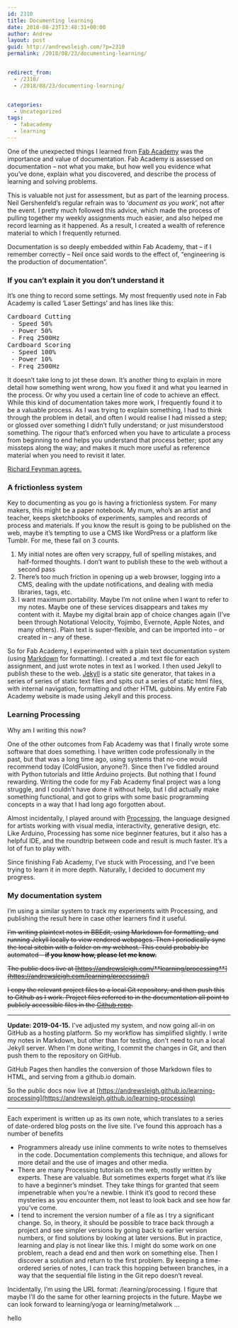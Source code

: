 ```yaml
---
id: 2310
title: Documenting learning
date: 2018-08-23T13:48:31+00:00
author: Andrew
layout: post
guid: http://andrewsleigh.com/?p=2310
permalink: /2018/08/23/documenting-learning/


redirect_from:
  - /2310/
  - /2018/08/23/documenting-learning/


categories:
  - Uncategorized
tags:
  - fabacademy
  - learning
---
```

One of the unexpected things I learned from [Fab Academy](http://fab.academany.org/2018/labs/fablabbrighton/students/andrew-sleigh/) was the importance and value of documentation. Fab Academy is assessed on documentation – not what you make, but how well you evidence what you’ve done, explain what you discovered, and describe the process of learning and solving problems. 

This is valuable not just for assessment, but as part of the learning process. Neil Gershenfeld’s regular refrain was to ‘_document as you work_’, not after the event. I pretty much followed this advice, which made the process of pulling together my weekly assignments much easier, and also helped me record learning as it happened. As a result, I created a wealth of reference material to which I frequently returned. 

Documentation is so deeply embedded within Fab Academy, that – if I remember correctly – Neil once said words to the effect of, &#8220;engineering is the production of documentation&#8221;.<!--more-->

### If you can’t explain it you don’t understand it

It’s one thing to record some settings. My most frequently used note in Fab Academy is called ‘Laser Settings’ and has lines like this:

<pre>Cardboard Cutting
 - Speed 50% 
 - Power 50% 
 - Freq 2500Hz 
Cardboard Scoring 
 - Speed 100% 
 - Power 10% 
 - Freq 2500Hz</pre>

It doesn’t take long to jot these down. It’s another thing to explain in more detail how something went wrong, how you fixed it and what you learned in the process. Or why you used a certain line of code to achieve an effect. While this kind of documentation takes more work, I frequently found it to be a valuable process. As I was trying to explain something, I had to think through the problem in detail, and often I would realise I had missed a step; or glossed over something I didn’t fully understand; or just misunderstood something. The rigour that’s enforced when you have to articulate a process from beginning to end helps you understand that process better; spot any missteps along the way; and makes it much more useful as reference material when you need to revisit it later. 

[Richard Feynman agrees. ](https://kottke.org/17/06/if-you-cant-explain-something-in-simple-terms-you-dont-understand-it)

### A frictionless system

Key to documenting as you go is having a frictionless system. For many makers, this might be a paper notebook. My mum, who’s an artist and teacher, keeps sketchbooks of experiments, samples and records of process and materials. If you know the result is going to be published on the web, maybe it’s tempting to use a CMS like WordPress or a platform like Tumblr. For me, these fail on 3 counts. 

  1. My initial notes are often very scrappy, full of spelling mistakes, and half-formed thoughts. I don’t want to publish these to the web without a second pass
  2. There’s too much friction in opening up a web browser, logging into a CMS, dealing with the update notifications, and dealing with media libraries, tags, etc. 
  3. I want maximum portability. Maybe I’m not online when I want to refer to my notes. Maybe one of these services disappears and takes my content with it. Maybe my digital brain app of choice changes again (I’ve been through Notational Velocity, Yojimbo, Evernote, Apple Notes, and many others). Plain text is super-flexible, and can be imported into – or created in – any of these. 

So for Fab Academy, I experimented with a plain text documentation system (using [Markdown](https://daringfireball.net/projects/markdown/syntax) for formatting). I created a .md text file for each assignment, and just wrote notes in text as I worked. I then used Jekyll to publish these to the web. [Jekyll](https://jekyllrb.com) is a static site generator, that takes in a series of series of static text files and spits out a series of static html files, with internal navigation, formatting and other HTML gubbins. My entire Fab Academy website is made using Jekyll and this process.

### Learning Processing

Why am I writing this now? 

One of the other outcomes from Fab Academy was that I finally wrote some software that does something. I have written code professionally in the past, but that was a long time ago, using systems that no-one would recommend today (ColdFusion, anyone?). Since then I’ve fiddled around with Python tutorials and little Arduino projects. But nothing that I found rewarding. Writing the code for my Fab Academy final project was a long struggle, and I couldn’t have done it without help, but I did actually make something functional, and got to grips with some basic programming concepts in a way that I had long ago forgotten about.

Almost incidentally, I played around with [Processing](https://processing.org), the language designed for artists working with visual media, interactivity, generative design, etc. Like Arduino, Processing has some nice beginner features, but it also has a helpful IDE, and the roundtrip between code and result is much faster. It’s a lot of fun to play with.

Since finishing Fab Academy, I’ve stuck with Processing, and I’ve been trying to learn it in more depth. Naturally, I decided to document my progress. 

### My documentation system

I’m using a similar system to track my experiments with Processing, and publishing the result here in case other learners find it useful. 

~~I’m writing plaintext notes in BBEdit, using Markdown for formatting, and running Jekyll locally to view rendered webpages. Then I periodically sync the local sitebin with a folder on my webhost. This could probably be automated – **if you know how, please let me know.**~~

~~The public docs live at [https://andrewsleigh.com/**learning/processing**](https://andrewsleigh.com/learning/processing/)~~

~~I copy the relevant project files to a local Git repository, and then push this to Github as I work. Project files referred to in the documentation all point to publicly accessible files in the [Github repo](https://github.com/andrewsleigh/learning-processing).~~

---

**Update: 2019-04-15.** I've adjusted my system, and now going all-in on GitHub as a hosting platform. So my workflow has simplified slightly. I write my notes in Markdown, but other than for testing, don't need to run a local Jekyll server. When I'm done writing, I commit the changes in Git, and then push them to the repository on GitHub. 

GitHub Pages then handles the conversion of those Markdown files to HTML, and serving from a github.io domain. 

So the public docs now live at [https://andrewsleigh.github.io/learning-processing](https://andrewsleigh.github.io/learning-processing)

---


Each experiment is written up as its own note, which translates to a series of date-ordered blog posts on the live site. I’ve found this approach has a number of benefits

  * Programmers already use inline comments to write notes to themselves in the code. Documentation complements this technique, and allows for more detail and the use of images and other media.
  * There are many Processing tutorials on the web, mostly written by experts. These are valuable. But sometimes experts forget what it’s like to have a beginner’s mindset. They take things for granted that seem impenetrable when you’re a newbie. I think it’s good to record these mysteries as you encounter them, not least to look back and see how far you’ve come.
  * I tend to increment the version number of a file as I try a significant change. So, in theory, it should be possible to trace back through a project and see simpler versions by going back to earlier version numbers, or find solutions by looking at later versions. But in practice, learning and play is not linear like this. I might do some work on one problem, reach a dead end and then work on something else. Then I discover a solution and return to the first problem. By keeping a time-ordered series of notes, I can track this hopping between branches, in a way that the sequential file listing in the Git repo doesn’t reveal. 

Incidentally, I’m using the URL format: /learning/processing. I figure that maybe I’ll do the same for other learning projects in the future. Maybe we can look forward to learning/yoga or learning/metalwork &#8230;

hello